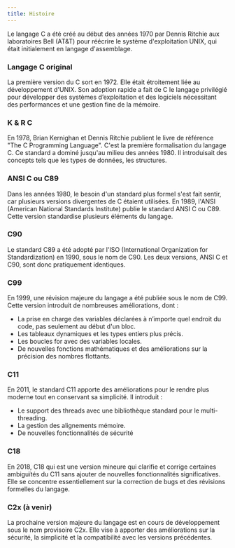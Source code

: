 ```yaml
---
title: Histoire
---
```


Le langage C a été créé au début des années 1970 par Dennis Ritchie aux laboratoires Bell (AT&T) pour réécrire le système d'exploitation UNIX, qui était initialement en langage d'assemblage.

### Langage C original

La première version du C sort en 1972. Elle était étroitement liée au développement d'UNIX. Son adoption rapide a fait de C le langage privilégié pour développer des systèmes d’exploitation et des logiciels nécessitant des performances et une gestion fine de la mémoire.

### K & R C

En 1978, Brian Kernighan et Dennis Ritchie publient le livre de référence "The C Programming Language". C'est la première formalisation du langage C. Ce standard a dominé jusqu'au milieu des années 1980. Il introduisait des concepts tels que les types de données, les structures.

### ANSI C ou C89

Dans les années 1980, le besoin d'un standard plus formel s'est fait sentir, car plusieurs versions divergentes de C étaient utilisées. En 1989, l'ANSI (American National Standards Institute) publie le standard ANSI C ou C89. Cette version standardise plusieurs éléments du langage.

### C90

Le standard C89 a été adopté par l'ISO (International Organization for Standardization) en 1990, sous le nom de C90. Les deux versions, ANSI C et C90, sont donc pratiquement identiques.

### C99

En 1999, une révision majeure du langage a été publiée sous le nom de C99. Cette version introduit de nombreuses améliorations, dont :

- La prise en charge des variables déclarées à n’importe quel endroit du code, pas seulement au début d'un bloc.
- Les tableaux dynamiques et les types entiers plus précis.
- Les boucles for avec des variables locales.
- De nouvelles fonctions mathématiques et des améliorations sur la précision des nombres flottants.

### C11

En 2011, le standard C11 apporte des améliorations pour le rendre plus moderne tout en conservant sa simplicité. Il introduit :

- Le support des threads avec une bibliothèque standard pour le multi-threading.
- La gestion des alignements mémoire.
- De nouvelles fonctionnalités de sécurité

### C18

En 2018, C18 qui est une version mineure qui clarifie et corrige certaines ambiguïtés du C11 sans ajouter de nouvelles fonctionnalités significatives. Elle se concentre essentiellement sur la correction de bugs et des révisions formelles du langage.

### C2x (à venir)

La prochaine version majeure du langage est en cours de développement sous le nom provisoire C2x. Elle vise à apporter des améliorations sur la sécurité, la simplicité et la compatibilité avec les versions précédentes.
